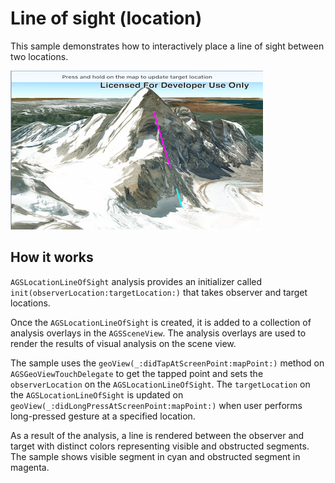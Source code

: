 # Line of sight (location)

This sample demonstrates how to interactively place a line of sight between two locations.

![](image1.png)

## How it works

`AGSLocationLineOfSight` analysis provides an initializer called `init(observerLocation:targetLocation:)` that takes observer and target locations.

Once the `AGSLocationLineOfSight` is created, it is added to a collection of analysis overlays in the `AGSSceneView`. The analysis overlays are used to render the results of visual analysis on the scene view.

The sample uses the `geoView(_:didTapAtScreenPoint:mapPoint:)` method on `AGSGeoViewTouchDelegate` to get the tapped point and sets the `observerLocation` on the `AGSLocationLineOfSight`. The `targetLocation` on the `AGSLocationLineOfSight` is updated on `geoView(_:didLongPressAtScreenPoint:mapPoint:)` when user performs long-pressed gesture at a specified location.

As a result of the analysis, a line is rendered between the observer and target with distinct colors representing visible and obstructed segments. The sample shows visible segment in cyan and obstructed segment in magenta.
